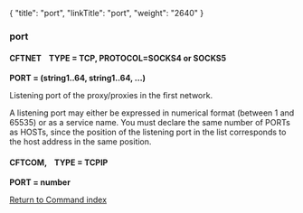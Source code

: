 {
    "title": "port",
    "linkTitle": "port",
    "weight": "2640"
}<span id="port"></span>

### port

#### CFTNET    TYPE = TCP, PROTOCOL=SOCKS4 or SOCKS5

**PORT = (string1..64, string1..64,
…)**

Listening port of the proxy/proxies in the first network.

A listening port may either be expressed in numerical format (between
1 and 65535) or as a service name. You must declare the same number of
PORTs as HOSTs, since the position of the listening port in the list corresponds
to the host address in the same position.

#### CFTCOM,    TYPE = TCPIP

**PORT = number**

[Return to Command index](../../)

